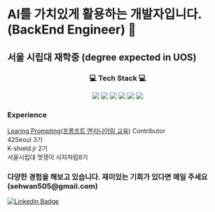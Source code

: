 # AI를 가치있게 활용하는 개발자입니다. (BackEnd Engineer) 👋
## 서울 시립대 재학중 (degree expected in UOS)
<div align="center">
<h3>💻 Tech Stack 💻</h3>
<img src="https://img.shields.io/badge/Python-3766AB?style=flat-square&logo=Python&logoColor=white"/>
<img src="https://img.shields.io/badge/Django-092E20?style=flat-square&logo=Django&logoColor=white"/>
<img src="https://img.shields.io/badge/sklearn-F7931E?style=flat-square&logo=scikit-learn&logoColor=white"/>
<img src="https://img.shields.io/badge/TensorFlow-092E20?style=flat-square&logo=TensorFlow&logoColor=white"/>
<img src="https://img.shields.io/badge/Go-ADD8E6?style=flat-square&logo=Go&logoColor=white"/>
<img src="https://img.shields.io/badge/Java-FF6F00?style=flat-square&logo=Java&logoColor=white"/>
</div>
<h3> Experience </h3>
<a href="https://learnprompting.org/">Learing Prompting(프롬프트 엔지니어링 교육)</a> Contributor</br>
42Seoul 3기</br>
K-shield.jr 2기</br>
서울시립대 멋쟁이 사자처럼8기</br>

<h3>다양한 경험을 해보고 있습니다. 재미있는 기회가 있다면 메일 주세요(sehwan505@gmail.com)</h3>

 [![Linkedin Badge](https://img.shields.io/badge/-LinkedIn-blue?style=flat-square&logo=Linkedin&logoColor=white&link=https://www.linkedin.com/in/seong-yun-byeon-8183a8113/)](https://www.linkedin.com/in/seong-yun-byeon-8183a8113/)

<!--
**sehwan505/sehwan505** is a ✨ _special_ ✨ repository because its `README.md` (this file) appears on your GitHub profile.

Here are some ideas to get you started:

- 🔭 I’m currently working on ...
- 🌱 I’m currently learning ...
- 👯 I’m looking to collaborate on ...
- 🤔 I’m looking for help with ...
- 💬 Ask me about ...
- 📫 How to reach me: ...
- 😄 Pronouns: ...
- ⚡ Fun fact: ...
-->
